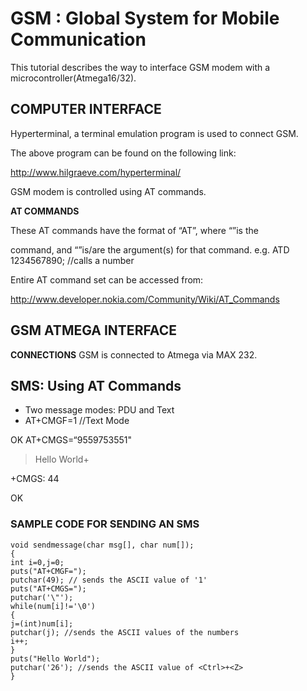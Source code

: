 # GSM : Global System for Mobile Communication
This tutorial describes the way to interface GSM modem with a
microcontroller(Atmega16/32).
## COMPUTER INTERFACE
Hyperterminal, a terminal emulation program is used to connect GSM.

The above program can be found on the following link:

http://www.hilgraeve.com/hyperterminal/

GSM modem is controlled using AT commands.

__AT COMMANDS__

These AT commands have the format of “AT<x><n>”, where “<x>”is the
  
command, and “<n>”is/are the argument(s) for that command.
e.g.
ATD 1234567890; //calls a number

Entire AT command set can be accessed from:

http://www.developer.nokia.com/Community/Wiki/AT_Commands

## GSM ATMEGA INTERFACE
 __CONNECTIONS__
GSM is connected to Atmega via MAX 232.




## SMS: Using AT Commands
- Two message modes: PDU and Text
- AT+CMGF=1 //Text Mode

OK
AT+CMGS=“9559753551"

>Hello World<Ctrl>+<Z>
  
+CMGS: 44

OK


### SAMPLE CODE FOR SENDING AN SMS
```
void sendmessage(char msg[], char num[]);
{
int i=0,j=0;
puts("AT+CMGF=");
putchar(49); // sends the ASCII value of '1'
puts("AT+CMGS=");
putchar('\"');
while(num[i]!='\0')
{
j=(int)num[i];
putchar(j); //sends the ASCII values of the numbers
i++;
}
puts("Hello World");
putchar('26'); //sends the ASCII value of <Ctrl>+<Z>
}
```
